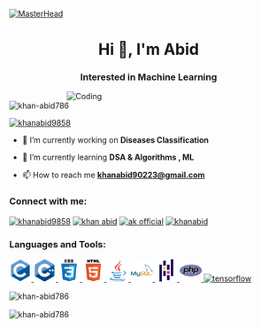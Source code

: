 
  [![MasterHead](https://drive.google.com/file/d/1QyTQDRdPiFifIlERm8y66XjTlnEuOQRg/view?usp=drivesdk)](https://rishavchanda.io)

<h1 align="center">Hi 👋, I'm Abid</h1>
<h3 align="center">Interested in Machine Learning </h3>
<img align="right" alt="Coding" width="400" src="https://cdn.dribbble.com/users/1162077/screenshots/3848914/programmer.gif">
<p align="left"> <img src="https://komarev.com/ghpvc/?username=khan-abid786&label=Profile%20views&color=0e75b6&style=flat" alt="khan-abid786" /> </p>

<p align="left"> <a href="https://twitter.com/khanabid9858" target="blank"><img src="https://img.shields.io/twitter/follow/khanabid9858?logo=twitter&style=for-the-badge" alt="khanabid9858" /></a> </p>

- 🔭 I’m currently working on **Diseases Classification**

- 🌱 I’m currently learning **DSA & Algorithms , ML**

- 📫 How to reach me **khanabid90223@gmail.com**

<h3 align="left">Connect with me:</h3>
<p align="left">
<a href="https://twitter.com/khanabid9858" target="blank"><img align="center" src="https://raw.githubusercontent.com/rahuldkjain/github-profile-readme-generator/master/src/images/icons/Social/twitter.svg" alt="khanabid9858" height="30" width="40" /></a>
<a href="https://linkedin.com/in/khan abid" target="blank"><img align="center" src="https://raw.githubusercontent.com/rahuldkjain/github-profile-readme-generator/master/src/images/icons/Social/linked-in-alt.svg" alt="khan abid" height="30" width="40" /></a>
<a href="https://www.youtube.com/c/ak official" target="blank"><img align="center" src="https://raw.githubusercontent.com/rahuldkjain/github-profile-readme-generator/master/src/images/icons/Social/youtube.svg" alt="ak official" height="30" width="40" /></a>
<a href="https://www.leetcode.com/khanabid" target="blank"><img align="center" src="https://raw.githubusercontent.com/rahuldkjain/github-profile-readme-generator/master/src/images/icons/Social/leet-code.svg" alt="khanabid" height="30" width="40" /></a>
</p>

<h3 align="left">Languages and Tools:</h3>
<p align="left"> <a href="https://www.cprogramming.com/" target="_blank" rel="noreferrer"> <img src="https://raw.githubusercontent.com/devicons/devicon/master/icons/c/c-original.svg" alt="c" width="40" height="40"/> </a> <a href="https://www.w3schools.com/cpp/" target="_blank" rel="noreferrer"> <img src="https://raw.githubusercontent.com/devicons/devicon/master/icons/cplusplus/cplusplus-original.svg" alt="cplusplus" width="40" height="40"/> </a> <a href="https://www.w3schools.com/css/" target="_blank" rel="noreferrer"> <img src="https://raw.githubusercontent.com/devicons/devicon/master/icons/css3/css3-original-wordmark.svg" alt="css3" width="40" height="40"/> </a> <a href="https://www.w3.org/html/" target="_blank" rel="noreferrer"> <img src="https://raw.githubusercontent.com/devicons/devicon/master/icons/html5/html5-original-wordmark.svg" alt="html5" width="40" height="40"/> </a> <a href="https://www.java.com" target="_blank" rel="noreferrer"> <img src="https://raw.githubusercontent.com/devicons/devicon/master/icons/java/java-original.svg" alt="java" width="40" height="40"/> </a> <a href="https://www.mysql.com/" target="_blank" rel="noreferrer"> <img src="https://raw.githubusercontent.com/devicons/devicon/master/icons/mysql/mysql-original-wordmark.svg" alt="mysql" width="40" height="40"/> </a> <a href="https://pandas.pydata.org/" target="_blank" rel="noreferrer"> <img src="https://raw.githubusercontent.com/devicons/devicon/2ae2a900d2f041da66e950e4d48052658d850630/icons/pandas/pandas-original.svg" alt="pandas" width="40" height="40"/> </a> <a href="https://www.php.net" target="_blank" rel="noreferrer"> <img src="https://raw.githubusercontent.com/devicons/devicon/master/icons/php/php-original.svg" alt="php" width="40" height="40"/> </a> <a href="https://www.tensorflow.org" target="_blank" rel="noreferrer"> <img src="https://www.vectorlogo.zone/logos/tensorflow/tensorflow-icon.svg" alt="tensorflow" width="40" height="40"/> </a> </p>

<p><img align="center" src="https://github-readme-stats.vercel.app/api/top-langs?username=khan-abid786&show_icons=true&locale=en&layout=compact" alt="khan-abid786" /></p>

<p><img align="center" src="https://github-readme-streak-stats.herokuapp.com/?user=khan-abid786&" alt="khan-abid786" /></p>
